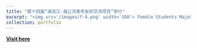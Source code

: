 ```yaml
---
title: "第十四届“澜沧江-湄公河青年友好交流项目”举行"
excerpt: "<img src='/images/f-4.png' width='160'> Female Students Majoring in Film Art "
collection: portfolio
--- 
```


[**Visit here**](https://mp.weixin.qq.com/s/yy0Hs1WB3psKjFhe5v_53g)